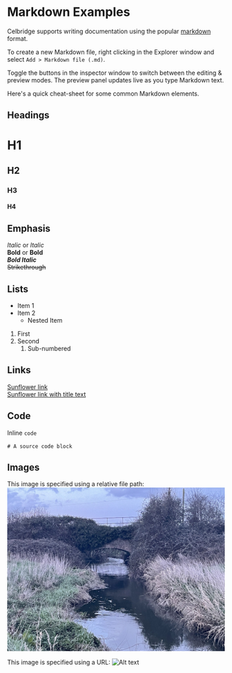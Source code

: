 # Markdown Examples

Celbridge supports writing documentation using the popular [markdown](https://www.markdownguide.org/) format.

To create a new Markdown file, right clicking in the Explorer window and select `Add > Markdown file (.md)`.

Toggle the buttons in the inspector window to switch between the editing & preview modes. The preview panel updates live as you type Markdown text. 

Here's a quick cheat-sheet for some common Markdown elements.

## Headings
# H1
## H2
### H3
#### H4

## Emphasis
*Italic* or _Italic_  
**Bold** or __Bold__  
***Bold Italic***  
~~Strikethrough~~

## Lists
- Item 1
- Item 2
  - Nested Item

1. First
2. Second
   1. Sub-numbered

## Links

[Sunflower link](https://en.wikipedia.org/wiki/Common_sunflower)  
[Sunflower link with title text](https://en.wikipedia.org/wiki/Common_sunflower "The title text")

## Code
Inline `code`

```
# A source code block
```

## Images

This image is specified using a relative file path:
![Alt text](images/bridge.jpg)

This image is specified using a URL:
![Alt text](https://upload.wikimedia.org/wikipedia/commons/4/40/Sunflower_sky_backdrop.jpg)
